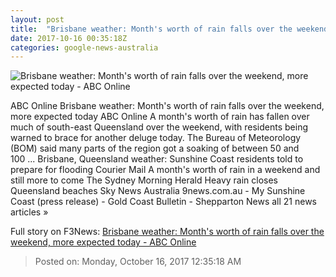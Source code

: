 ```yaml
---
layout: post
title:  "Brisbane weather: Month's worth of rain falls over the weekend, more expected today - ABC Online"
date: 2017-10-16 00:35:18Z
categories: google-news-australia
---
```


![Brisbane weather: Month's worth of rain falls over the weekend, more expected today - ABC Online](http://www.abc.net.au/news/image/9053418-1x1-700x700.jpg)

ABC Online Brisbane weather: Month's worth of rain falls over the weekend, more expected today ABC Online A month's worth of rain has fallen over much of south-east Queensland over the weekend, with residents being warned to brace for another deluge today. The Bureau of Meteorology (BOM) said many parts of the region got a soaking of between 50 and 100 ... Brisbane, Queensland weather: Sunshine Coast residents told to prepare for flooding Courier Mail A month's worth of rain in a weekend and still more to come The Sydney Morning Herald Heavy rain closes Queensland beaches Sky News Australia 9news.com.au - My Sunshine Coast (press release) - Gold Coast Bulletin - Shepparton News all 21 news articles »


Full story on F3News: [Brisbane weather: Month's worth of rain falls over the weekend, more expected today - ABC Online](http://www.f3nws.com/n/aGRd2G)

> Posted on: Monday, October 16, 2017 12:35:18 AM
